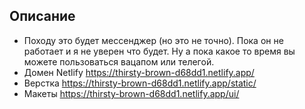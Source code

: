 ## Описание

- Походу это будет мессенджер (но это не точно). Пока он не работает и я не уверен что будет. Ну а пока какое то время вы можете пользоваться вацапом или телегой.
- Домен Netlify https://thirsty-brown-d68dd1.netlify.app/
- Верстка https://thirsty-brown-d68dd1.netlify.app/static/
- Макеты https://thirsty-brown-d68dd1.netlify.app/ui/
